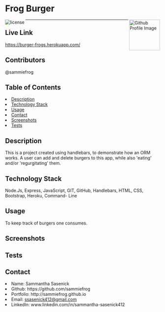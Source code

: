 # Frog Burger
<img align="left" src="https://img.shields.io/badge/License-MIT-green" alt="license">
<img align="right" width="100" height="100" src="https://avatars0.githubusercontent.com/u/59233248?v=4" alt="Github Profile Image">
  <hr>

## Live Link
https://burger-frogs.herokuapp.com/

## Contributors
@sammiefrog
    
## Table of Contents
<li><a href="#description">Description</a></li>  
<li><a href="#tech">Technology Stack</a></li> 
<li><a href="#usage">Usage</a></li> 
<li><a href="#contact">Contact</a></li> 
<li><a href="#screenshots">Screenshots</a></li> 
<li><a href="#tests">Tests</a></li> 
  
<h2 id= "description">Description</h2>
This is a project created using handlebars, to demonstrate how an ORM works. A user can add and delete burgers to this app, while also 'eating' and/or 'regurgitating' them.
    
<h2 id= "technology">Technology Stack</h2>
 Node.Js, Express, JavaScript, GIT, GitHub, Handlebars, HTML, CSS, Bootstrap, Heroku, Command- Line
  
<h2 id= "usage">Usage</h2>
To keep track of burgers one consumes.

<h2 id="screenshots">Screenshots</h2>

<h2 id= "tests">Tests</h2>


<h2 id= "contact">Contact</h2>
<li>Name: Sammantha Sasenick</li> 
<li>Github: https://github.com/sammiefrog</li> 
<li>Portfolio: http://sammiefrog.github.io</li>
<li>Email: <a href="mailto:ssasenick412@gmail.com" target="_blank">ssasenick412@gmail.com</a></li> 
<li>LinkedIn: www.linkedin.com/in/sammantha-sasenick412</li> 
 
